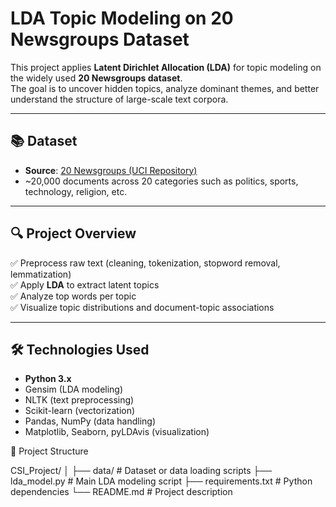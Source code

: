 # LDA Topic Modeling on 20 Newsgroups Dataset

This project applies **Latent Dirichlet Allocation (LDA)** for topic modeling on the widely used **20 Newsgroups dataset**.  
The goal is to uncover hidden topics, analyze dominant themes, and better understand the structure of large-scale text corpora.

---

## 📚 Dataset

- **Source**: [20 Newsgroups (UCI Repository)](http://archive.ics.uci.edu/ml/datasets/Twenty+Newsgroups)
- ~20,000 documents across 20 categories such as politics, sports, technology, religion, etc.

---

## 🔍 Project Overview

✅ Preprocess raw text (cleaning, tokenization, stopword removal, lemmatization)  
✅ Apply **LDA** to extract latent topics  
✅ Analyze top words per topic  
✅ Visualize topic distributions and document-topic associations

---

## 🛠️ Technologies Used

- **Python 3.x**
- Gensim (LDA modeling)
- NLTK (text preprocessing)
- Scikit-learn (vectorization)
- Pandas, NumPy (data handling)
- Matplotlib, Seaborn, pyLDAvis (visualization)






📁 Project Structure

CSI_Project/
│
├── data/               # Dataset or data loading scripts
├── lda_model.py        # Main LDA modeling script
├── requirements.txt    # Python dependencies
└── README.md           # Project description



